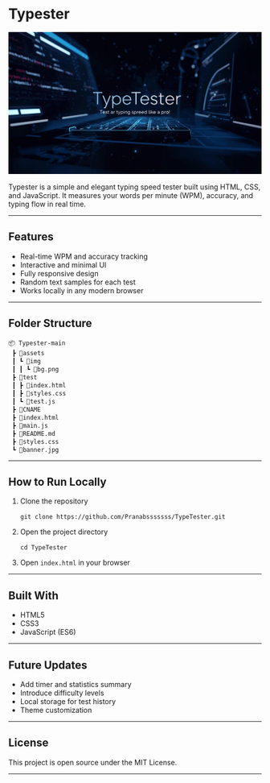# Typester

![Typester Banner](https://raw.githubusercontent.com/Pranabsssssss/TypeTester/refs/heads/main/banner.jpg)

Typester is a simple and elegant typing speed tester built using HTML, CSS, and JavaScript. It measures your words per minute (WPM), accuracy, and typing flow in real time.

---

## Features

- Real-time WPM and accuracy tracking  
- Interactive and minimal UI  
- Fully responsive design  
- Random text samples for each test  
- Works locally in any modern browser  

---

## Folder Structure

```
📦 Typester-main
 ┣ 📂assets
 ┃ ┗ 📂img
 ┃ ┃ ┗ 📜bg.png
 ┣ 📂test
 ┃ ┣ 📜index.html
 ┃ ┣ 📜styles.css
 ┃ ┗ 📜test.js
 ┣ 📜CNAME
 ┣ 📜index.html
 ┣ 📜main.js
 ┣ 📜README.md
 ┣ 📜styles.css
 ┗ 📜banner.jpg
```

---

## How to Run Locally

1. Clone the repository  
   ```
   git clone https://github.com/Pranabsssssss/TypeTester.git
   ```
2. Open the project directory  
   ```
   cd TypeTester
   ```
3. Open `index.html` in your browser  

---

## Built With

- HTML5  
- CSS3  
- JavaScript (ES6)

---

## Future Updates

- Add timer and statistics summary  
- Introduce difficulty levels  
- Local storage for test history  
- Theme customization  

---

## License

This project is open source under the MIT License.

---
```
